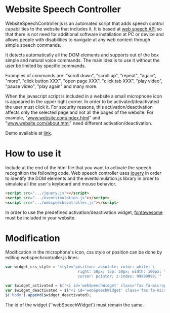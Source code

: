 # Website Speech Controller
WebsiteSpeechController.js is an automated script that adds speech control capabilities to the website that includes it. It is based at [web speech API](https://developer.mozilla.org/en-US/docs/Web/API/Web_Speech_API) so that there is not need for additional software installation at PC or device and allows people with disabilities to navigate at any web content through simple speech commands. 

It detects automatically all the DOM elements and supports out of the box simple and natural voice commands. The main idea is to use it without the user be limited by specific commands. 

Examples of commands are: "scroll down", "scroll up", "repeat", "again", "more", "click button XXX", "open page XXX", "click tab XXX", "play video", "pause video", "play again" and many more.

When the javascript script is included in a website a small microphone icon is appeared in the upper right corner. In order to be activated/deactivated the user must click it.  For security reasons, this activation/deactivation affects only the selected page and not all the pages of the website. For example, "www.website.com/index.html" and "www.website.com/about.html" need different activation/deactivation.  

Demo available at [link](https://athanasiosoikonomou.github.io/websiteSpeechController/demo).

# How to use it
Include at the end of the html file that you want to activate the speech recognition the following code. Web speech controller uses [jquery](https://jquery.com/) in order to identify the DOM elements and the eventsimulation.js library in order to simulate all the user's keyboard and mouse behavior. 

```html
<script src=".../jquery.js"></script>
<script src=".../eventsimulation.js"></script>
<script src=".../webspeechcontroller.js"></script>
```

In order to use the predefined activation/deactivation widget, [fontawesome](https://fontawesome.com/) must be included in your website.  

# Modification
Modification in the microphone's icon, css style or position can be done by editing webspechcontroller.js lines:

```javascript
var widget_css_style = "style='position: absolute; color: white; \
                                right: 50px; top: 50px; width: 100px; \
                                cursor: pointer; z-index: 99999999;'" 

var $widget_activated = $("<i id='webSpeechWidget' class='fas fa-microphone'" + widget_css_style + "/></i>");
var $widget_deactivated = $("<i id='webSpeechWidget' class='fas fa-microphone-slash'" + widget_css_style + "/></i>");
$('body').append($widget_deactivated);
```

The id of the widget (''webSpeechWidget') must remain the same.